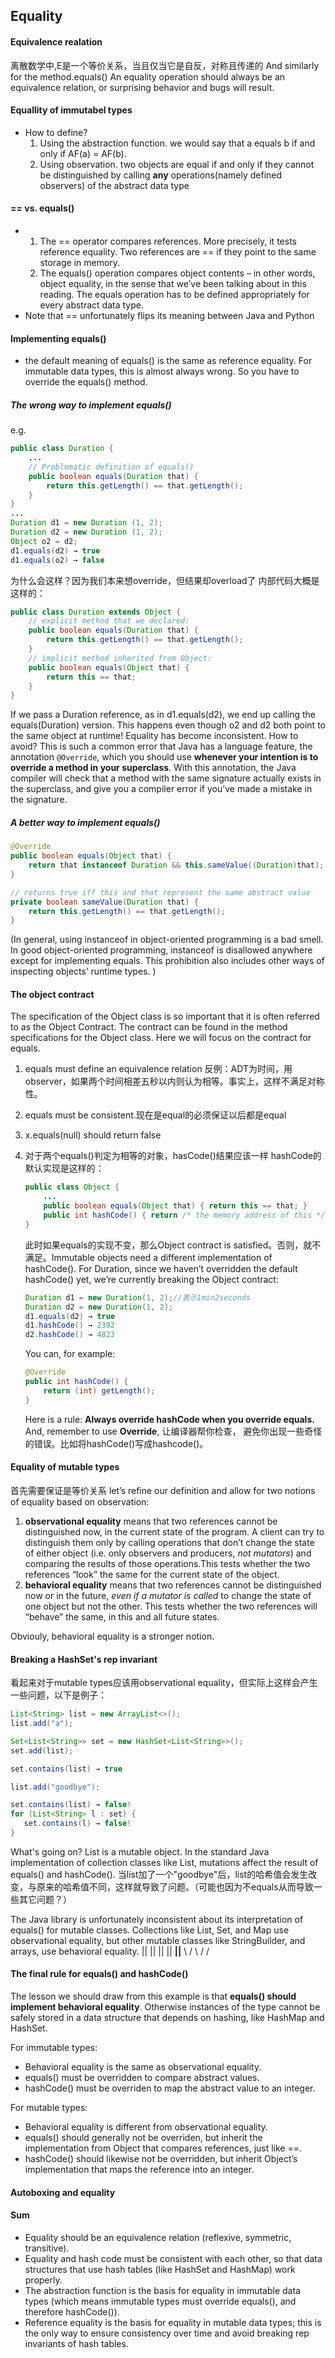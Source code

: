 ## Equality
#### Equivalence realation
离散数学中,E是一个等价关系，当且仅当它是自反，对称且传递的
And similarly for the method.equals()
An equality operation should always be an equivalence relation, or surprising behavior and bugs will result.
#### Equallity of immutabel types
* How to define?
    1. Using the abstraction function. we would say that a equals b if and only if AF(a) = AF(b).
    2. Using observation. two objects are equal if and only if they cannot be distinguished by calling **any** operations(namely defined observers) of the abstract data type
#### == vs. equals()
* 1.  The == operator compares references.  More precisely, it tests reference equality. Two references are == if they point to the same storage in memory.
  2. The equals() operation compares object contents – in other words, object equality, in the sense that we’ve been talking about in this reading. The equals operation has to be defined appropriately for every abstract data type.
* Note that == unfortunately flips its meaning between Java and Python
#### Implementing equals()
* the default meaning of equals() is the same as reference equality. For immutable data types, this is almost always wrong. So you have to override the equals() method.
##### The wrong way to implement equals()

e.g.
```java
public class Duration {
    ...   
    // Problematic definition of equals()
    public boolean equals(Duration that) {
        return this.getLength() == that.getLength();        
    }
}
...
Duration d1 = new Duration (1, 2);
Duration d2 = new Duration (1, 2);
Object o2 = d2;
d1.equals(d2) → true
d1.equals(o2) → false
```
为什么会这样？因为我们本来想override，但结果却overload了
内部代码大概是这样的：
```java
public class Duration extends Object {
    // explicit method that we declared:
    public boolean equals(Duration that) {
        return this.getLength() == that.getLength();
    }
    // implicit method inherited from Object:
    public boolean equals(Object that) {
        return this == that;
    }
}
``` 
If we pass a Duration reference, as in d1.equals(d2), we end up calling the equals(Duration) version. This happens even though o2 and d2 both point to the same object at runtime! Equality has become inconsistent.
How to avoid?     This is such a common error that Java has a language feature, the annotation `@Override`, which you should use **whenever your intention is to override a method in your superclass**. With this annotation, the Java compiler will check that a method with the same signature actually exists in the superclass, and give you a compiler error if you’ve made a mistake in the signature.



##### A better way to implement equals()
```java
@Override
public boolean equals(Object that) {
    return that instanceof Duration && this.sameValue((Duration)that);
}

// returns true iff this and that represent the same abstract value
private boolean sameValue(Duration that) {
    return this.getLength() == that.getLength();
}
```
(In general, using instanceof in object-oriented programming is a bad smell. In good object-oriented programming, instanceof is disallowed anywhere except for implementing equals. This prohibition also includes other ways of inspecting objects’ runtime types. )

#### The object contract
The specification of the Object class is so important that it is often referred to as the Object Contract. The contract can be found in the method specifications for the Object class. Here we will focus on the contract for equals.
1. equals must define an equivalence relation
    反例：ADT为时间，用observer，如果两个时间相差五秒以内则认为相等。事实上，这样不满足对称性。
2. equals must be consistent.现在是equal的必须保证以后都是equal 
3. x.equals(null) should return false
4. 对于两个equals()判定为相等的对象，hasCode()结果应该一样
    hashCode的默认实现是这样的：
    ```java
    public class Object {
        ...
        public boolean equals(Object that) { return this == that; }
        public int hashCode() { return /* the memory address of this */; }
    }
    ```
    此时如果equals的实现不变，那么Object contract is satisfied。否则，就不满足。Immutable objects need a different implementation of hashCode(). For Duration, since we haven’t overridden the default hashCode() yet, we’re currently breaking the Object contract:
    ```java
    Duration d1 = new Duration(1, 2);//表示1min2seconds
    Duration d2 = new Duration(1, 2);
    d1.equals(d2) → true
    d1.hashCode() → 2392
    d2.hashCode() → 4823
    ```

    You can, for example:
    ```java
    @Override
    public int hashCode() {
        return (int) getLength();
    }
    ```
    Here is a rule:
        **Always override hashCode when you override equals.**
    And, remember to use **Override**, 让编译器帮你检查， 避免你出现一些奇怪的错误。比如将hashCode()写成hashcode()。

#### Equality of mutable types
首先需要保证是等价关系
 let’s refine our definition and allow for two notions of equality based on observation:
 1. **observational equality** means that two references cannot be distinguished now, in the current state of the program. A client can try to distinguish them only by calling operations that don’t change the state of either object (i.e. only observers and producers, *not mutators*) and comparing the results of those operations.This tests whether the two references “look” the same for the current state of the object.
 2. **behavioral equality** means that two references cannot be distinguished now or in the future, *even if a mutator is called* to change the state of one object but not the other. This tests whether the two references will “behave” the same, in this and all future states.

 Obviouly, behavioral equality is a stronger notion.

 #### Breaking a HashSet's rep invariant
 看起来对于mutable types应该用observational equality，但实际上这样会产生一些问题，以下是例子：
 ```java
List<String> list = new ArrayList<>();
list.add("a");

Set<List<String>> set = new HashSet<List<String>>();
set.add(list);

set.contains(list) → true

list.add("goodbye");

set.contains(list) → false!
for (List<String> l : set) { 
    set.contains(l) → false! 
}
 ```
 What's going on? List<String> is a mutable object. In the standard Java implementation of collection classes like List, mutations affect the result of equals() and hashCode().  当list加了一个"goodbye"后，list的哈希值会发生改变，与原来的哈希值不同，这样就导致了问题。（可能也因为不equals从而导致一些其它问题？）

 The Java library is unfortunately inconsistent about its interpretation of equals() for mutable classes. Collections like List, Set, and Map use observational equality, but other mutable classes like StringBuilder, and arrays, use behavioral equality.
                  ||
                  ||
                  ||
                  ||
                __||__
                \    /
                 \  / 
                  \/
#### The final rule for equals() and hashCode()
The lesson we should draw from this example is that **equals() should implement behavioral equality**. Otherwise instances of the type cannot be safely stored in a data structure that depends on hashing, like HashMap and HashSet.

For immutable types:
* Behavioral equality is the same as observational equality.
* equals() must be overridden to compare abstract values.
* hashCode() must be overriden to map the abstract value to an integer.
  
For mutable types:
* Behavioral equality is different from observational equality.
* equals() should generally not be overriden, but inherit the implementation from Object that compares references, just like ==.
* hashCode() should likewise not be overridden, but inherit Object’s implementation that maps the reference into an integer.

#### Autoboxing and equality


#### Sum
* Equality should be an equivalence relation (reflexive, symmetric, transitive).
* Equality and hash code must be consistent with each other, so that data structures that use hash tables (like HashSet and HashMap) work properly.
* The abstraction function is the basis for equality in immutable data types (which means immutable types must override equals(), and therefore hashCode()).
* Reference equality is the basis for equality in mutable data types; this is the only way to ensure consistency over time and avoid breaking rep invariants of hash tables.
